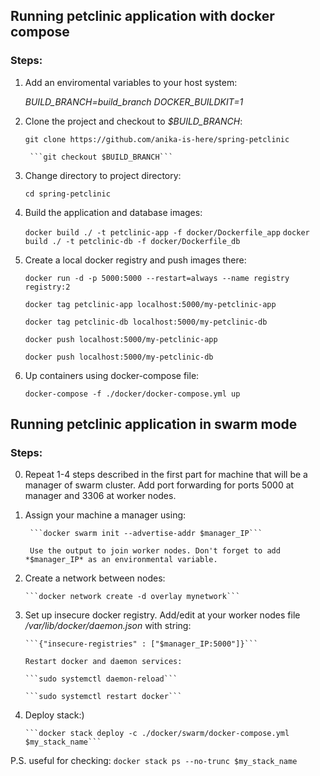 ## Running petclinic application with docker compose

### Steps:

1) Add an enviromental variables to your host system: 

	*BUILD_BRANCH=build_branch*
	*DOCKER_BUILDKIT=1*

2) Clone the project and checkout to *$BUILD_BRANCH*:

	```git clone https://github.com/anika-is-here/spring-petclinic```
        
        ```git checkout $BUILD_BRANCH```

3) Change directory to project directory:

	```cd spring-petclinic```

3) Build the application and database images: 

	```docker build ./ -t petclinic-app -f docker/Dockerfile_app```
	```docker build ./ -t petclinic-db -f docker/Dockerfile_db```

4) Create a local docker registry and push images there:

	```docker run -d -p 5000:5000 --restart=always --name registry registry:2```

	```docker tag petclinic-app localhost:5000/my-petclinic-app```

	```docker tag petclinic-db localhost:5000/my-petclinic-db```

	```docker push localhost:5000/my-petclinic-app```
	
	```docker push localhost:5000/my-petclinic-db```

5) Up containers using docker-compose file:

	```docker-compose -f ./docker/docker-compose.yml up```
        
## Running petclinic application in swarm mode

### Steps:

0) Repeat 1-4 steps described in the first part for machine that will be a manager of swarm cluster. Add port forwarding for ports 5000 at manager and 3306 at worker nodes.

1) Assign your machine a manager using:

        ```docker swarm init --advertise-addr $manager_IP```
        
        Use the output to join worker nodes. Don't forget to add *$manager_IP* as an environmental variable.
        
 2) Create a network between nodes:
 
        ```docker network create -d overlay mynetwork```
        
 3) Set up insecure docker registry. Add/edit at your worker nodes file */var/lib/docker/daemon.json* with string:
 
        ```{"insecure-registries" : ["$manager_IP:5000"]}```
        
        Restart docker and daemon services:
        
        ```sudo systemctl daemon-reload```
        
        ```sudo systemctl restart docker```
        
 4) Deploy stack:)
 
        ```docker stack deploy -c ./docker/swarm/docker-compose.yml $my_stack_name```
        
 P.S. useful for checking: ```docker stack ps --no-trunc $my_stack_name```
